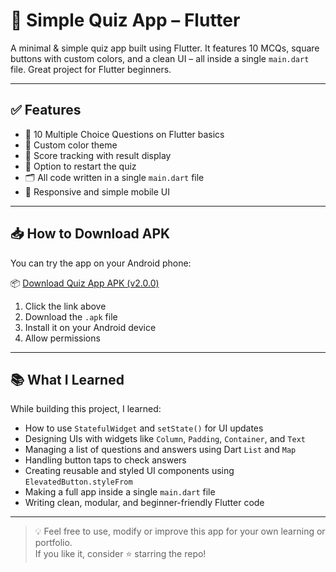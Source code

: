 # 🧠 Simple Quiz App – Flutter

A minimal & simple quiz app built using Flutter. It features 10 MCQs, square buttons with custom colors, and a clean UI – all inside a single `main.dart` file. Great project for Flutter beginners.

---

## ✅ Features

- 🎯 10 Multiple Choice Questions on Flutter basics    
- 🎨 Custom color theme 
- 🧠 Score tracking with result display  
- 🔁 Option to restart the quiz  
- 🗂️ All code written in a single `main.dart` file  
- 📱 Responsive and simple mobile UI  

---

## 📥 How to Download APK

You can try the app on your Android phone:

📦 [Download Quiz App APK (v2.0.0)](https://github.com/Kanan-saini/simplequizapp/releases/download/v2.0.0/app-release.apk)
1. Click the link above  
2. Download the `.apk` file  
3. Install it on your Android device  
4. Allow permissions 

---

## 📚 What I Learned

While building this project, I learned:

-  How to use `StatefulWidget` and `setState()` for UI updates  
-  Designing UIs with widgets like `Column`, `Padding`, `Container`, and `Text`  
-  Managing a list of questions and answers using Dart `List` and `Map`  
-  Handling button taps to check answers  
-  Creating reusable and styled UI components using `ElevatedButton.styleFrom`  
-  Making a full app inside a single `main.dart` file  
-  Writing clean, modular, and beginner-friendly Flutter code  

---

> 💡 Feel free to use, modify or improve this app for your own learning or portfolio.  
> If you like it, consider ⭐ starring the repo!

